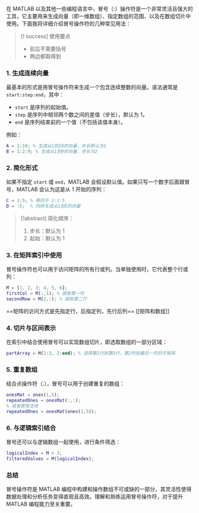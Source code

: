 在 MATLAB 以及其他一些编程语言中，冒号（:）操作符是一个非常灵活且强大的工具，它主要用来生成向量（即一维数组）、指定数组的范围、以及在数组切片中使用。下面我将详细介绍冒号操作符的几种常见用法：

>[! success] 使用要点
>- 前后不需要括号
>- 两边都取得到

### 1. 生成连续向量

最基本的形式是用冒号操作符来生成一个包含连续整数的向量。语法通常是 `start:step:end`，其中：
- `start` 是序列的起始值。
- `step` 是序列中相邻两个数之间的差值（步长），默认为 1。
- `end` 是序列结束前的一个值（不包括该值本身）。

例如：
```matlab
A = 1:10; % 生成从1到10的向量，步长默认为1
B = 1:2:9; % 生成从1到9的向量，步长为2
```

### 2. 简化形式

如果不指定 `start` 或 `end`，MATLAB 会假设默认值。如果只写一个数字后面跟冒号，MATLAB 会认为这是从 1 开始的序列：

```matlab
C = 1:5; % 等同于 1:1:5
D = :5;  % 同样生成从1到5的向量
```

>[!abstract] 简化顺序：
>1. 步长：默认为 1
>2. 起始：默认为 1
### 3. 在矩阵索引中使用

冒号操作符也可以用于访问矩阵的所有行或列。当单独使用时，它代表整个行或列：
```matlab
M = [1, 2, 3; 4, 5, 6];
firstCol = M(:,1); % 提取第一列
secondRow = M(2,:); % 提取第二行
```

==矩阵的访问方式是先指定行，后指定列，先行后列==
[[矩阵和数组]]
### 4. 切片与区间表示

在索引中结合使用冒号可以实现数组切片，即选取数组的一部分区域：
```matlab
partArray = M(2:3, 2:end); % 选择第2行到第3行，第2列到最后一列的子矩阵
```

### 5. 重复数组

结合点操作符（.），冒号可以用于创建重复的数组：
```matlab
onesMat = ones(1,5);
repeatedOnes = onesMat(:,:);
% 或者更简洁地
repeatedOnes = onesMat(ones(1,5));
```

### 6. 与逻辑索引结合

冒号还可以与逻辑数组一起使用，进行条件筛选：
```matlab
logicalIndex = M > 3;
filteredValues = M(logicalIndex);
```

### 总结

冒号操作符是 MATLAB 编程中构建和操作数组不可或缺的一部分，其灵活性使得数据处理和分析任务变得直观且高效。理解和熟练运用冒号操作符，对于提升 MATLAB 编程能力至关重要。